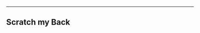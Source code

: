 -----------------------------------------------------------------------------------------------------------------------
Scratch my Back
-----------------------------------------------------------------------------------------------------------------------

